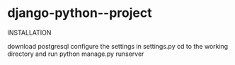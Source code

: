 # django-python--project

INSTALLATION

download postgresql
configure the settings in settings.py
cd to the working directory and run python manage.py runserver
